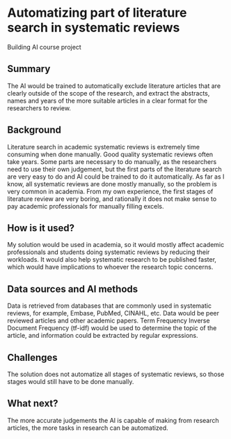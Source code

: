 
# Automatizing part of literature search in systematic reviews

Building AI course project

## Summary

The AI would be trained to automatically exclude literature articles that are clearly outside of the scope of the research, and extract the abstracts, names and years of the more suitable articles in a clear format for the researchers to review.  


## Background

Literature search in academic systematic reviews is extremely time consuming when done manually. Good quality systematic reviews often take years. Some parts are necessary to do manually, as the researchers need to use their own judgement, but the first parts of the literature search are very easy to do and AI could be trained to do it automatically. As far as I know, all systematic reviews are done mostly manually, so the problem is very common in academia. From my own experience, the first stages of literature review are very boring, and rationally it does not make sense to pay academic professionals for manually filling excels.

## How is it used?

My solution would be used in academia, so it would mostly affect academic professionals and students doing systematic reviews by reducing their workloads. It would also help systematic research to be published faster, which would have implications to whoever the research topic concerns.


## Data sources and AI methods

Data is retrieved from databases that are commonly used in systematic reviews, for example, Embase, PubMed, CINAHL, etc. Data would be peer reviewed articles and other academic papers. Term Frequency Inverse Document Frequency (tf-idf) would be used to determine the topic of the article, and information could be extracted by regular expressions.

## Challenges

The solution does not automatize all stages of systematic reviews, so those stages would still have to be done manually.

## What next?

The more accurate judgements the AI is capable of making from research articles, the more tasks in research can be automatized. 



